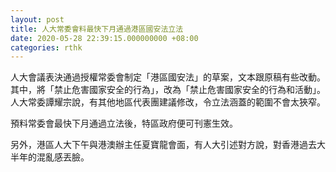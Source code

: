 ```yaml
---
layout: post
title: 人大常委會料最快下月通過港區國安法立法
date: 2020-05-28 22:39:15.000000000 +08:00
categories: rthk
---
```


人大會議表決通過授權常委會制定「港區國安法」的草案，文本跟原稿有些改動。其中，將「禁止危害國家安全的行為」，改為「禁止危害國家安全的行為和活動」。人大常委譚耀宗說，有其他地區代表團建議修改，令立法涵蓋的範圍不會太狹窄。

預料常委會最快下月通過立法後，特區政府便可刊憲生效。

另外，港區人大下午與港澳辦主任夏寶龍會面，有人大引述對方說，對香港過去大半年的混亂感丟臉。
